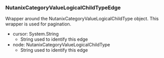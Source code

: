 ### NutanixCategoryValueLogicalChildTypeEdge
Wrapper around the NutanixCategoryValueLogicalChildType object. This wrapper is used for pagination.

- cursor: System.String
  - String used to identify this edge
- node: NutanixCategoryValueLogicalChildType
  - String used to identify this edge
